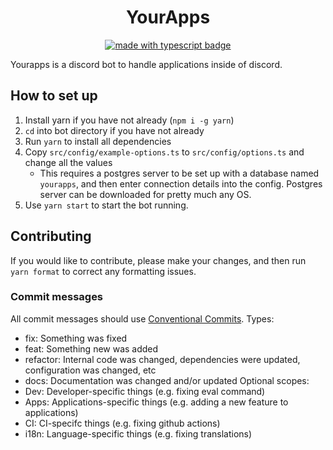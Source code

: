<h1 align = "center">
	YourApps
</h1>

<div align="center">

[![made with typescript badge](https://img.shields.io/badge/Made%20With-TypeScript-007acc?style=for-the-badge&logo=typescript&logocolor=white)](https://www.typescriptlang.org/)

</div>

Yourapps is a discord bot to handle applications inside of discord.

## How to set up

1. Install yarn if you have not already (`npm i -g yarn`)
2. `cd` into bot directory if you have not already
3. Run `yarn` to install all dependencies
4. Copy `src/config/example-options.ts` to `src/config/options.ts` and change all the values
   - This requires a postgres server to be set up with a database named `yourapps`, and then enter connection details into the config. Postgres server can be downloaded for pretty much any OS.
5. Use `yarn start` to start the bot running.

## Contributing

If you would like to contribute, please make your changes, and then run `yarn format` to correct any formatting issues.

### Commit messages

All commit messages should use [Conventional Commits](https://www.conventionalcommits.org/en/v1.0.0/).
Types:

- fix: Something was fixed
- feat: Something new was added
- refactor: Internal code was changed, dependencies were updated, configuration was changed, etc
- docs: Documentation was changed and/or updated
  Optional scopes:
- Dev: Developer-specific things (e.g. fixing eval command)
- Apps: Applications-specific things (e.g. adding a new feature to applications)
- CI: CI-specifc things (e.g. fixing github actions)
- i18n: Language-specific things (e.g. fixing translations)
